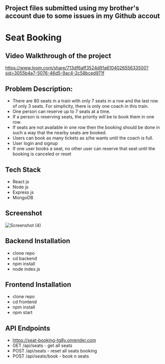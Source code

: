 ## Project files submitted using my brother's account due to some issues in my Github accout

# Seat Booking

## Video Walkthrough of the project
https://www.loom.com/share/713df6aff3524d91a610402655633500?sid=3055b4a7-5076-46d5-9ac4-2c58bced971f

## Problem Description:
- There are 80 seats in a train with only 7 seats in a row and the last row of only 3
seats. For simplicity, there is only one coach in this train.
- One person can reserve up to 7 seats at a time.
- If a person is reserving seats, the priority will be to book them in one row.
- If seats are not available in one row then the booking should be done in such a way
that the nearby seats are booked.
- Users can book as many tickets as s/he wants until the coach is full.
- User login and signup
- If one user books a seat, no other user can reserve that seat until the booking is
canceled or reset

## Tech Stack
- React js
- Node js
- Express js
- MongoDB

## Screenshot
![Screenshot (4)](https://github.com/user-attachments/assets/63e96899-cc5d-4b99-ade1-d115e2a7ac90)


## Backend Installation
- clone repo
- cd backend
- npm install
- node index.js

## Frontend Installation
- clone repo
- cd frontend
- npm install
- npm start

## API Endpoints
- https://seat-booking-tg8y.onrender.com
- GET /api/seats - get all seats
- POST /api/seats - reset all seats booking
- POST /api/seats/book - book n seats
  
